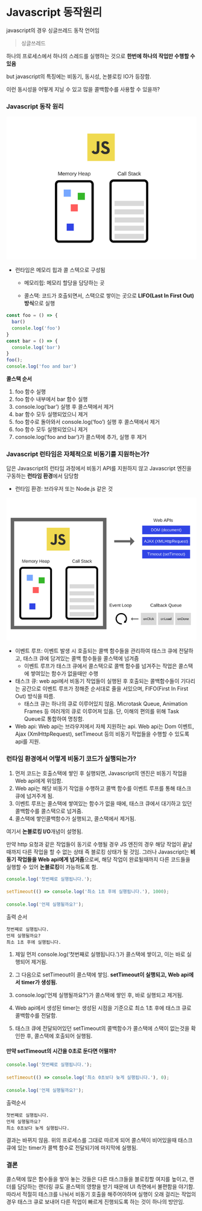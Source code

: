 # Javascript 동작원리

javascript의 경우 싱글쓰레드 동작 언어임

> 싱글쓰레드

  하나의 프로세스에서 하나의 스레드를 실행하는 것으로 **한번에 하나의 작업만 수행할 수 있음**

but javascript의 특징에는 비동기, 동시성, 논블로킹 IO가 등장함.

이런 동시성을 어떻게 지닐 수 있고 많을 콜백함수를 사용할 수 있을까?

### Javascript 동작 원리

 ![img](./image/javascript/image1.png)

- 런타임은 메모리 힙과 콜 스텍으로 구성됨

  - 메모리힙: 메모리 할당을 담당하는 곳

  - 콜스택: 코드가 호출되면서, 스택으로 쌓이는 곳으로 **LIFO(Last In First Out)방식**으로 실행

```javascript
const foo = () => {
  bar()
  console.log('foo')
}
const bar = () => {
  console.log('bar')
}
foo();
console.log('foo and bar')
```


**콜스택 순서**

1. foo 함수 실행
2. foo 함수 내부에서 bar 함수 실행
3. console.log(‘bar’) 실행 후 콜스택에서 제거
4. bar 함수 모두 실행되었으니 제거
5. foo 함수로 돌아와서 console.log(‘foo’) 실행 후 콜스택에서 제거
6. foo 함수 모두 실행되었으니 제거
7. console.log(‘foo and bar’)가 콜스택에 추가, 실행 후 제거


### Javascript 런타임은 자체적으로 비동기를 지원하는가?

답은 Javascript의 런타임 과정에서 비동기 API를 지원하지 않고 Javascript 엔진을 구동하는 **런타임 환경**에서 담당함

- 런타임 환경: 브라우저 또는 Node.js 같은 것

![img](./image/javascript/image2.png)

- 이벤트 루프: 이벤트 발생 시 호출되는 콜백 함수들을 관리하여 태스크 큐에 전달하고, 태스크 큐에 담겨있는 콜백 함수들을 콜스택에 넘겨줌
   - 이벤트 루프가 태스크 큐에서 콜스택으로 콜백 함수를 넘겨주는 작업은 콜스택에 쌓여있는 함수가 없을때만 수행
- 태스크 큐: web api에서 비동기 작업들이 실행된 후 호출되는 콜백함수들이 기다리는 공간으로 이벤트 루프가 정해준 순서대로 줄을 서있으며, FIFO(First In First Out) 방식을 따름.
   - 태스크 큐는 하나의 큐로 이루어있지 않음. Microtask Queue, Animation Frames 등 여러개의 큐로 이루어져 있음. 단, 이해의 편의를 위해 Task Queue로 통합하여 명칭함.
- Web api: Web api는 브라우저에서 자체 지원하는 api.  Web api는 Dom 이벤트, Ajax (XmlHttpRequest), setTimeout 등의 비동기 작업들을 수행할 수 있도록 api를 지원.

 

### 런타임 환경에서 어떻게 비동기 코드가 실행되는가?

1. 먼저 코드는 호출스택에 쌓인 후 실행되면, Javascript의 엔진은 비동기 작업을 Web api에게 위임함.
2. Web api는 해당 비동기 작업을 수행하고 콜백 함수를 이벤트 루프를 통해 태스크 큐에 넘겨주게 됨.
3. 이벤트 루프는 콜스택에 쌓여있는 함수가 없을 때에, 태스크 큐에서 대기하고 있던 콜백함수를 콜스택으로 넘겨줌.
4. 콜스택에 쌓인콜백함수가 실행되고, 콜스택에서 제거됨.

여기서  **논블로킹 I/O**개념이 설명됨.

만약 http 요청과 같은 작업들이 동기로 수행될 경우 JS 엔진의 경우 해당 작업이 끝날때까지 다른 작업을 할 수 없는 상태 즉 블로킹 상태가 될 것임. 그러나 Javascript는 **비동기 작업들을 Web api에게 넘겨줌**으로써, 해당 작업이 완료될때까지 다른 코드들을 실행할 수 있어 **논블로킹**이 가능하도록 함.

```javascript
console.log('첫번째로 실행됩니다.');

setTimeout(() => console.log('최소 1초 후에 실행됩니다.'), 1000);

console.log('언제 실행될까요?');
```

출력 순서

```
첫번째로 실행됩니다.
언제 실행될까요?
최소 1초 후에 실행됩니다.
```

1. 제일 먼저 console.log(‘첫번째로 실행됩니다.’)가 콜스택에 쌓이고, 이는 바로 실행되어 제거됨.

2. 그 다음으로 setTimeout이 콜스택에 쌓임. **setTimeout이 실행되고, Web api에서 timer가 생성됨.**

3. console.log(‘언제 실행될까요?’)가 콜스택에 쌓인 후, 바로 실행되고 제거됨.

4. Web api에서 생성된 timer는 생성된 시점을 기준으로 최소 1초 후에 태스크 큐로 콜백함수를 전달함.

5. 태스크 큐에 전달되어있던 setTimeout의 콜백함수가 콜스택에 스택이 없는것을 확인한 후, 콜스택에 호출되어 실행됨.

   

#### 만약 setTimeout의 시간을 0초로 둔다면 어떨까?

```javascript
console.log('첫번째로 실행됩니다.');

setTimeout(() => console.log('최소 0초보다 늦게 실행됩니다.'), 0);

console.log('언제 실행될까요?');
```

출력순서

```
첫번째로 실행됩니다.
언제 실행될까요?
최소 0초보다 늦게 실행됩니다.
```

결과는 바뀌지 않음. 위의 프로세스를 그대로 따르게 되어 콜스텍이 비어있을때 태스크 큐에 있는 timer가 콜백 함수로 전달되기에 마지막에 실행됨.

### 결론

콜스택에 많은 함수들을 쌓아 놓는 것들은 다른 태스크들을 블로킹할 여지를 높이고, 랜더를 담당하는 랜더링 큐도 콜스택의 영향을 받기 때문에 UI 측면에서 불편함을 야기함. 따라서 적절히 테스크를 나눠서 비동기 호출을 해주어야하며 실행이 오래 걸리는 작업의 경우 태스크 큐로 보내어 다른 작업이 빠르게 진행되도록 하는 것이 하나의 방안임.